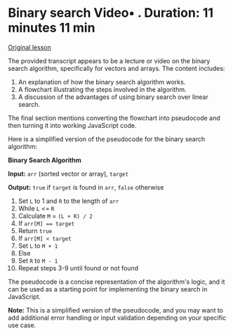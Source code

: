 # Binary search Video• . Duration: 11 minutes 11 min

[Original lesson](https://www.coursera.org/learn/uol-algorithms-and-data-structures-1/lecture/Rx8ue/binary-search)

The provided transcript appears to be a lecture or video on the binary search algorithm, specifically for vectors and arrays. The content includes:

1. An explanation of how the binary search algorithm works.
2. A flowchart illustrating the steps involved in the algorithm.
3. A discussion of the advantages of using binary search over linear search.

The final section mentions converting the flowchart into pseudocode and then turning it into working JavaScript code.

Here is a simplified version of the pseudocode for the binary search algorithm:

**Binary Search Algorithm**

**Input:** `arr` (sorted vector or array), `target`

**Output:** `true` if `target` is found in `arr`, `false` otherwise

1. Set `L` to 1 and `R` to the length of `arr`
2. While `L` <= `R`
3. Calculate `M` = `(L + R) / 2`
4. If `arr[M] == target`
5. Return `true`
6. If `arr[M] < target`
7. Set `L` to `M + 1`
8. Else
9. Set `R` to `M - 1`
10. Repeat steps 3-9 until found or not found

The pseudocode is a concise representation of the algorithm's logic, and it can be used as a starting point for implementing the binary search in JavaScript.

**Note:** This is a simplified version of the pseudocode, and you may want to add additional error handling or input validation depending on your specific use case.


